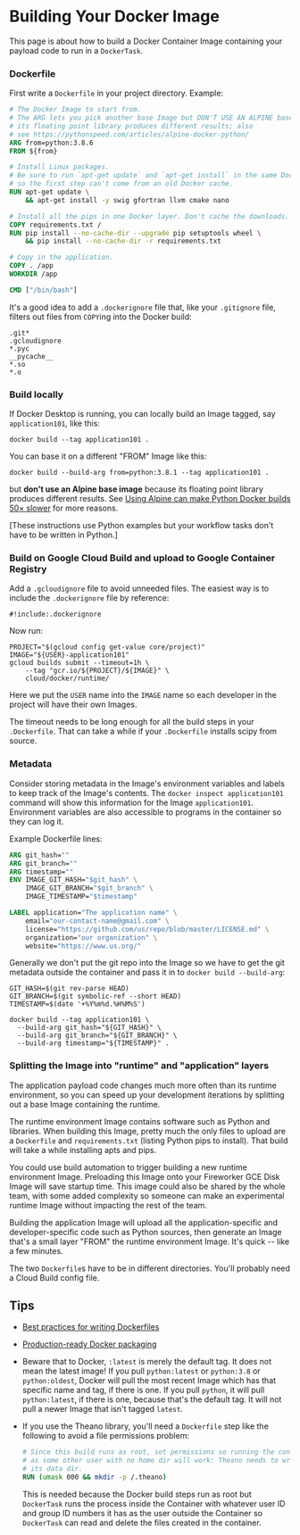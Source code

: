 # Building Your Docker Image

This page is about how to build a Docker Container Image containing your payload
code to run in a `DockerTask`.


### Dockerfile

First write a `Dockerfile` in your project directory. Example:

```Dockerfile
# The Docker Image to start from.
# The ARG lets you pick another base Image but DON'T USE AN ALPINE base since
# its floating point library produces different results; also
# see https://pythonspeed.com/articles/alpine-docker-python/
ARG from=python:3.8.6
FROM ${from}

# Install Linux packages.
# Be sure to run `apt-get update` and `apt-get install` in the same Docker layer
# so the first step can't come from an old Docker cache.
RUN apt-get update \
    && apt-get install -y swig gfortran llvm cmake nano

# Install all the pips in one Docker layer. Don't cache the downloads.
COPY requirements.txt /
RUN pip install --no-cache-dir --upgrade pip setuptools wheel \
    && pip install --no-cache-dir -r requirements.txt

# Copy in the application.
COPY . /app
WORKDIR /app

CMD ["/bin/bash"]
```

It's a good idea to add a `.dockerignore` file that, like your
`.gitignore` file, filters out files from `COPY`ing into the Docker build:

```gitignore
.git*
.gcloudignore
*.pyc
__pycache__
*.so
*.o
```


### Build locally

If Docker Desktop is running, you can locally build an Image tagged,
say `application101`, like this:

```shell script
docker build --tag application101 .
```

You can base it on a different "FROM" Image like this:

```shell script
docker build --build-arg from=python:3.8.1 --tag application101 .
```

but **don't use an Alpine base image** because its floating point library produces
different results. See [Using Alpine can make Python Docker builds 50×
slower](https://pythonspeed.com/articles/alpine-docker-python/) for more reasons.

[These instructions use Python examples but your workflow tasks don't have to
be written in Python.]


### Build on Google Cloud Build and upload to Google Container Registry

Add a `.gcloudignore` file to avoid unneeded files. The easiest way is to
include the `.dockerignore` file by reference:

```gitignore
#!include:.dockerignore
```

Now run:

```shell script
PROJECT="$(gcloud config get-value core/project)"
IMAGE="${USER}-application101"
gcloud builds submit --timeout=1h \
    --tag "gcr.io/${PROJECT}/${IMAGE}" \
    cloud/docker/runtime/
```

Here we put the `USER` name into the `IMAGE` name so each developer in
the project will have their own Images.

The timeout needs to be long enough for all the build steps in your `.Dockerfile`.
That can take a while if your `.Dockerfile` installs scipy from source.


### Metadata
Consider storing metadata in the Image's environment variables and labels to keep
track of the Image's contents. The `docker inspect application101` command will
show this information for the Image `application101`.
Environment variables are also accessible to programs in the container so they
can log it.

Example Dockerfile lines:

```Dockerfile
ARG git_hash=""
ARG git_branch=""
ARG timestamp=""
ENV IMAGE_GIT_HASH="$git_hash" \
	IMAGE_GIT_BRANCH="$git_branch" \
	IMAGE_TIMESTAMP="$timestamp"

LABEL application="The application name" \
    email="our-contact-name@gmail.com" \
    license="https://github.com/us/repo/blob/master/LICENSE.md" \
    organization="our organization" \
    website="https://www.us.org/"
```

Generally we don't put the git repo into the Image so we have to get the
git metadata outside the container and pass it in to `docker build --build-arg`:

```shell script
GIT_HASH=$(git rev-parse HEAD)
GIT_BRANCH=$(git symbolic-ref --short HEAD)
TIMESTAMP=$(date '+%Y%m%d.%H%M%S')

docker build --tag application101 \
  --build-arg git_hash="${GIT_HASH}" \
  --build-arg git_branch="${GIT_BRANCH}" \
  --build-arg timestamp="${TIMESTAMP}" .
```


### Splitting the Image into "runtime" and "application" layers

The application payload code changes much more often than its runtime
environment, so you can speed up your development iterations by splitting
out a base Image containing the runtime.

The runtime environment Image contains software such as Python and libraries.
When building this Image, pretty much the only files to upload are a
`Dockerfile` and `requirements.txt` (listing Python pips to install).
That build will take a while installing apts and pips.

You could use build automation to trigger building a new runtime environment
Image. Preloading this Image onto your Fireworker GCE Disk Image will save
startup time. This image could also be shared by the whole team, with some
added complexity so someone can make an experimental runtime Image without
impacting the rest of the team.

Building the application Image will upload all the application-specific and
developer-specific code such as Python sources, then generate an Image that's
a small layer "FROM" the runtime environment Image. It's quick -- like a few
minutes.

The two `Dockerfile`s have to be in different directories. You'll probably
need a Cloud Build config file.


## Tips

* [Best practices for writing Dockerfiles](https://docs.docker.com/develop/develop-images/dockerfile_best-practices/)

* [Production-ready Docker packaging](https://pythonspeed.com/docker/)

* Beware that to Docker, `:latest` is merely the default tag. It does not mean the
latest image! If you pull `python:latest` or `python:3.8` or `python:oldest`,
Docker will pull the most recent Image which has that specific name and tag, if
there is one. If you pull `python`, it will pull `python:latest`, if there is one,
because that's the default tag. It will not pull a newer Image that isn't tagged
`latest`.

* If you use the Theano library, you'll need a `Dockerfile` step like the
following to avoid a file permissions problem:

  ```dockerfile
  # Since this build runs as root, set permissions so running the container
  # as some other user with no home dir will work: Theano needs to write into
  # its data dir.
  RUN (umask 000 && mkdir -p /.theano)
  ```

  This is needed because the Docker build steps run as root but `DockerTask`
  runs the process inside the Container with whatever user ID and group ID
  numbers it has as the user outside the Container so `DockerTask` can read and
  delete the files created in the container.
